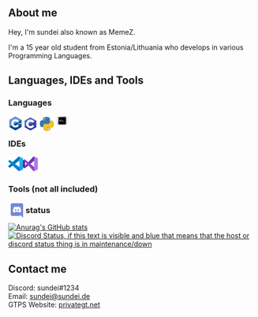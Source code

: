 ## About me
Hey, I'm sundei also known as MemeZ.

I'm a 15 year old student from Estonia/Lithuania who develops in various Programming Languages.


## Languages, IDEs and Tools

### Languages

<img style="padding: 1.5px" align="left" alt="C++" width="25px" src="https://raw.githubusercontent.com/Mempler/Mempler/master/assets//cpp.svg"/>
<img style="padding: 1.5px" align="left" alt="C" width="30px" src="https://raw.githubusercontent.com/Mempler/Mempler/master/assets//c.svg"/>
<img style="padding: 1.5px" align="left" alt="C" width="30px" src="https://raw.githubusercontent.com/Mempler/Mempler/master/assets//py.svg"/>
<img style="padding: 1.5px" alt="left" alt="Python 3" width="26px" src="https://github.com/Groophy-Lifefor/Groophy-Lifefor/blob/main/batch.jpg"/>


### IDEs

<img align="left" alt="VSCode" width="30px" src="https://raw.githubusercontent.com/Mempler/Mempler/master/assets//visual-studio-code.svg"/>
<img alt="Visual Studio 2019" width="30px" src="https://raw.githubusercontent.com/Mempler/Mempler/master/assets//vs2019.svg"/>

### Tools (not all included)


<img align="left" alt="Discord" width="35px" src="https://raw.githubusercontent.com/Mempler/Mempler/master/assets//discord.svg"/>

### status


[![Anurag's GitHub stats](https://github-readme-stats.vercel.app/api?username=MemeZYT&show_icons=true&theme=tokyonight)](https://github.com/MemeZYT/github-readme-stats)
[![Discord Status, if this text is visible and blue that means that the host or discord status thing is in maintenance/down](https://discord.c99.nl/widget/theme-2/919168221481938984.png)](https://discord.gg/gtos/)
## Contact me
Discord: sundei#1234 \
Email:   [sundei@sundei.de](mailto:sundei@sundei.de) \
GTPS Website: [privategt.net](https://privategt.net)

